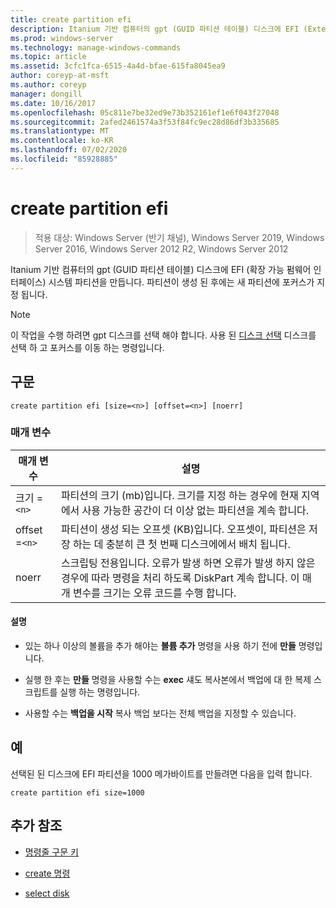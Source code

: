 ```yaml
---
title: create partition efi
description: Itanium 기반 컴퓨터의 gpt (GUID 파티션 테이블) 디스크에 EFI (Extensible 펌웨어 인터페이스) 시스템 파티션을 만드는 create partition efi 명령에 대 한 참조 문서입니다.
ms.prod: windows-server
ms.technology: manage-windows-commands
ms.topic: article
ms.assetid: 3cfc1fca-6515-4a4d-bfae-615fa8045ea9
author: coreyp-at-msft
ms.author: coreyp
manager: dongill
ms.date: 10/16/2017
ms.openlocfilehash: 05c811e7be32ed9e73b352161ef1e6f043f27048
ms.sourcegitcommit: 2afed2461574a3f53f84fc9ec28d86df3b335685
ms.translationtype: MT
ms.contentlocale: ko-KR
ms.lasthandoff: 07/02/2020
ms.locfileid: "85928885"
---
```

# <a name="create-partition-efi"></a>create partition efi

> 적용 대상: Windows Server (반기 채널), Windows Server 2019, Windows Server 2016, Windows Server 2012 R2, Windows Server 2012

Itanium 기반 컴퓨터의 gpt (GUID 파티션 테이블) 디스크에 EFI (확장 가능 펌웨어 인터페이스) 시스템 파티션을 만듭니다. 파티션이 생성 된 후에는 새 파티션에 포커스가 지정 됩니다.

>[!NOTE]
> 이 작업을 수행 하려면 gpt 디스크를 선택 해야 합니다. 사용 된 [디스크 선택](select-disk.md) 디스크를 선택 하 고 포커스를 이동 하는 명령입니다.

## <a name="syntax"></a>구문

```
create partition efi [size=<n>] [offset=<n>] [noerr]
```

### <a name="parameters"></a>매개 변수

| 매개 변수 | 설명 |
| --------- | ----------- |
| 크기 =`<n>` | 파티션의 크기 (mb)입니다. 크기를 지정 하는 경우에 현재 지역에서 사용 가능한 공간이 더 이상 없는 파티션을 계속 합니다. |
| offset =`<n>` | 파티션이 생성 되는 오프셋 (KB)입니다. 오프셋이, 파티션은 저장 하는 데 충분히 큰 첫 번째 디스크에에서 배치 됩니다. |
| noerr | 스크립팅 전용입니다. 오류가 발생 하면 오류가 발생 하지 않은 경우에 따라 명령을 처리 하도록 DiskPart 계속 합니다. 이 매개 변수를 크기는 오류 코드를 수행 합니다. |

#### <a name="remarks"></a>설명

- 있는 하나 이상의 볼륨을 추가 해야는 **볼륨 추가** 명령을 사용 하기 전에 **만들** 명령입니다.

- 실행 한 후는 **만들** 명령을 사용할 수는 **exec** 섀도 복사본에서 백업에 대 한 복제 스크립트를 실행 하는 명령입니다.

- 사용할 수는 **백업을 시작** 복사 백업 보다는 전체 백업을 지정할 수 있습니다.

## <a name="examples"></a>예

선택된 된 디스크에 EFI 파티션을 1000 메가바이트를 만들려면 다음을 입력 합니다.

```
create partition efi size=1000
```

## <a name="additional-references"></a>추가 참조

- [명령줄 구문 키](command-line-syntax-key.md)

- [create 명령](create.md)

- [select disk](select-disk.md)
